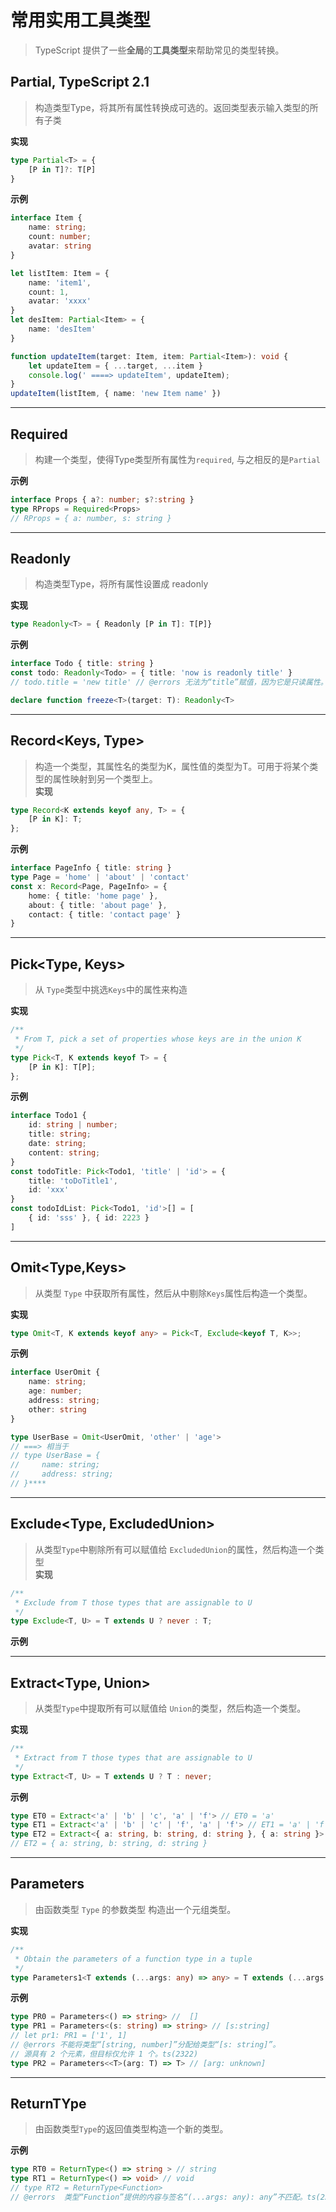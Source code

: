 <!--
 * @Description: 
 * @Author: zhh_e
 * @Date: 2023-03-13 16:20:20
 * @LastEditors: zhh_e
 * @LastEditTime: 2023-03-17 09:26:49
-->
# 常用实用工具类型  

> TypeScript 提供了一些**全局**的**工具类型**来帮助常见的类型转换。

## Partial<T>, TypeScript 2.1   

> 构造类型Type，将其所有属性转换成可选的。返回类型表示输入类型的所有子类   

**实现**    
```typescript
type Partial<T> = {
    [P in T]?: T[P]
}
```
**示例**
```typescript
interface Item {
    name: string;
    count: number;
    avatar: string
}

let listItem: Item = {
    name: 'item1',
    count: 1,
    avatar: 'xxxx'
}
let desItem: Partial<Item> = {
    name: 'desItem'
}

function updateItem(target: Item, item: Partial<Item>): void {
    let updateItem = { ...target, ...item }
    console.log(' ====> updateItem', updateItem);
}
updateItem(listItem, { name: 'new Item name' })
```   
----------------------------------------------------------------------


## Required<Type>
> 构建一个类型，使得Type类型所有属性为`required`, 与之相反的是`Partial`

**示例**  
```typescript
interface Props { a?: number; s?:string }
type RProps = Required<Props>
// RProps = { a: number, s: string }
```
----------------------------------------------------------------------


## Readonly<Type>  

> 构造类型Type，将所有属性设置成 readonly   

**实现**
```typescript
type Readonly<T> = { Readonly [P in T]: T[P]}
```

**示例**
```typescript
interface Todo { title: string }
const todo: Readonly<Todo> = { title: 'now is readonly title' }
// todo.title = 'new title' // @errors 无法为“title”赋值，因为它是只读属性。ts(2540)
```

```typescript
declare function freeze<T>(target: T): Readonly<T>
```
----------------------------------------------------------------------


## Record<Keys, Type>

> 构造一个类型，其属性名的类型为K，属性值的类型为T。可用于将某个类型的属性映射到另一个类型上。   
**实现**
```typescript
type Record<K extends keyof any, T> = {
    [P in K]: T;
};
```

**示例**
```typescript
interface PageInfo { title: string }
type Page = 'home' | 'about' | 'contact'
const x: Record<Page, PageInfo> = {
    home: { title: 'home page' },
    about: { title: 'about page' },
    contact: { title: 'contact page' }
}
```
----------------------------------------------------------------------



## Pick<Type, Keys>   

> 从 `Type`类型中挑选`Keys`中的属性来构造

**实现**
```typescript
/**
 * From T, pick a set of properties whose keys are in the union K
 */
type Pick<T, K extends keyof T> = {
    [P in K]: T[P];
};
```

**示例**
```typescript
interface Todo1 {
    id: string | number;
    title: string;
    date: string;
    content: string;
}
const todoTitle: Pick<Todo1, 'title' | 'id'> = {
    title: 'toDoTitle1',
    id: 'xxx'
}
const todoIdList: Pick<Todo1, 'id'>[] = [
    { id: 'sss' }, { id: 2223 }
]
```
----------------------------------------------------------------------



## Omit<Type,Keys>
> 从类型 `Type` 中获取所有属性，然后从中剔除`Keys`属性后构造一个类型。

**实现**
```typescript
type Omit<T, K extends keyof any> = Pick<T, Exclude<keyof T, K>>;
```

**示例**
```typescript 
interface UserOmit {
    name: string;
    age: number;
    address: string;
    other: string
}

type UserBase = Omit<UserOmit, 'other' | 'age'>
// ===> 相当于
// type UserBase = {
//     name: string;
//     address: string;
// }****
```
----------------------------------------------------------------------



## Exclude<Type, ExcludedUnion>

> 从类型`Type`中剔除所有可以赋值给 `ExcludedUnion`的属性，然后构造一个类型   
**实现**   
```typescript
/**
 * Exclude from T those types that are assignable to U
 */
type Exclude<T, U> = T extends U ? never : T;
```

**示例**    

----------------------------------------------------------------------



## Extract<Type, Union>
> 从类型`Type`中提取所有可以赋值给 `Union`的类型，然后构造一个类型。   

**实现**
```typescript
/**
 * Extract from T those types that are assignable to U
 */
type Extract<T, U> = T extends U ? T : never;
```

**示例**   
```typescript
type ET0 = Extract<'a' | 'b' | 'c', 'a' | 'f'> // ET0 = 'a'
type ET1 = Extract<'a' | 'b' | 'c' | 'f', 'a' | 'f'> // ET1 = 'a' | 'f'
type ET2 = Extract<{ a: string, b: string, d: string }, { a: string }>
// ET2 = { a: string, b: string, d: string }
```
----------------------------------------------------------------------



## Parameters<Type> 
> 由函数类型 `Type` 的参数类型 构造出一个元组类型。  

**实现**   
```typescript
/**
 * Obtain the parameters of a function type in a tuple
 */
type Parameters1<T extends (...args: any) => any> = T extends (...args: infer P) => any ? P : never;
```

**示例**  
```typescript
type PR0 = Parameters<() => string> //  []
type PR1 = Parameters<(s: string) => string> // [s:string]
// let pr1: PR1 = ['1', 1] 
// @errors 不能将类型“[string, number]”分配给类型“[s: string]”。
// 源具有 2 个元素，但目标仅允许 1 个。ts(2322)
type PR2 = Parameters<<T>(arg: T) => T> // [arg: unknown]
```
----------------------------------------------------------------------



## ReturnTYpe<Type> 
> 由函数类型`Type`的返回值类型构造一个新的类型。

**示例**   
```typescript
type RT0 = ReturnType<() => string > // string
type RT1 = ReturnType<() => void> // void
// type RT2 = ReturnType<Function> 
// @errors  类型“Function”提供的内容与签名“(...args: any): any”不匹配。ts(2344)
```
